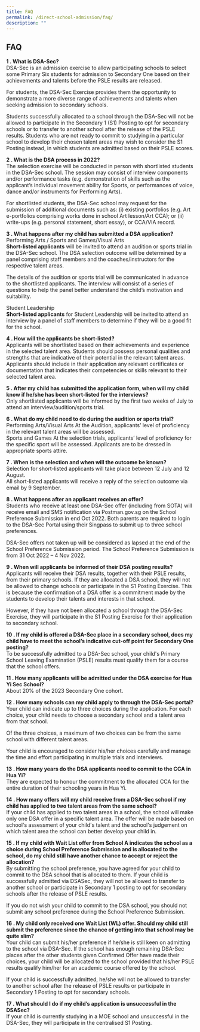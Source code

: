 ```yaml
---
title: FAQ
permalink: /direct-school-admission/faq/
description: ""
---
```

## FAQ

**1 \. What is DSA-Sec?**  
DSA-Sec is an admission exercise to allow participating schools to select some Primary Six students for admission to Secondary One based on their achievements and talents before the PSLE results are released.  
  
For students, the DSA-Sec Exercise provides them the opportunity to demonstrate a more diverse range of achievements and talents when seeking admission to secondary schools.  
  
Students successfully allocated to a school through the DSA-Sec will not be allowed to participate in the Secondary 1 (S1) Posting to opt for secondary schools or to transfer to another school after the release of the PSLE results. Students who are not ready to commit to studying in a particular school to develop their chosen talent areas may wish to consider the S1 Posting instead, in which students are admitted based on their PSLE scores.

**2 \. What is the DSA process in 2022?**  
The selection exercise will be conducted in person with shortlisted students in the DSA-Sec school. The session may consist of interview components and/or performance tasks (e.g. demonstration of skills such as the applicant’s individual movement ability for Sports, or performances of voice, dance and/or instruments for Performing Arts).  
  
For shortlisted students, the DSA-Sec school may request for the submission of additional documents such as: (i) existing portfolios (e.g. Art e-portfolios comprising works done in school Art lesson/Art CCA); or (ii) write-ups (e.g. personal statement, short essay), or CCA/VIA record.

**3 \. What happens after my child has submitted a DSA application?**  
Performing Arts / Sports and Games/Visual Arts  
**Short-listed applicants** will be invited to attend an audition or sports trial in the DSA-Sec school. The DSA selection outcome will be determined by a panel comprising staff members and the coaches/instructors for the respective talent areas.  
  
The details of the audition or sports trial will be communicated in advance to the shortlisted applicants. The interview will consist of a series of questions to help the panel better understand the child’s motivation and suitability.  
  
Student Leadership   
**Short-listed applicants** for Student Leadership will be invited to attend an interview by a panel of staff members to determine if they will be a good fit for the school.

**4 \. How will the applicants be short-listed?**  
Applicants will be shortlisted based on their achievements and experience in the selected talent area. Students should possess personal qualities and strengths that are indicative of their potential in the relevant talent areas. Applicants should include in their application any relevant certificates or documentation that indicates their competencies or skills relevant to their selected talent area.  
  
**5 \. After my child has submitted the application form, when will my child know if he/she has been short-listed for the interviews?**  
Only shortlisted applicants will be informed by the first two weeks of July to attend an interview/audition/sports trial.  
  
**6 \. What do my child need to do during the audition or sports trial?**  
Performing Arts/Visual Arts At the Audition, applicants’ level of proficiency in the relevant talent areas will be assessed.  
Sports and Games At the selection trials, applicants’ level of proficiency for the specific sport will be assessed. Applicants are to be dressed in appropriate sports attire.

**7 \. When is the selection and when will the outcome be known?**  
Selection for short-listed applicants will take place between 12 July and 12 August.  
All short-listed applicants will receive a reply of the selection outcome via email by 9 September.  
  
**8 \. What happens after an applicant receives an offer?**  
Students who receive at least one DSA-Sec offer (including from SOTA) will receive email and SMS notification via Postman.gov.sg on the School Preference Submission in end Oct 2022. Both parents are required to login to the DSA-Sec Portal using their Singpass to submit up to three school preferences.  
  
DSA-Sec offers not taken up will be considered as lapsed at the end of the School Preference Submission period. The School Preference Submission is from 31 Oct 2022 – 4 Nov 2022.  
  
**9 \. When will applicants be informed of their DSA posting results?**  
Applicants will receive their DSA results, together with their PSLE results, from their primary schools. If they are allocated a DSA school, they will not be allowed to change schools or participate in the S1 Posting Exercise. This is because the confirmation of a DSA offer is a commitment made by the students to develop their talents and interests in that school.  
  
However, if they have not been allocated a school through the DSA-Sec Exercise, they will participate in the S1 Posting Exercise for their application to secondary school.

**10 \. If my child is offered a DSA-Sec place in a secondary school, does my child have to meet the school’s indicative cut-off point for Secondary One posting?**  
To be successfully admitted to a DSA-Sec school, your child's Primary School Leaving Examination (PSLE) results must qualify them for a course that the school offers.  
  
**11 \. How many applicants will be admitted under the DSA exercise for Hua Yi Sec School?**  
About 20% of the 2023 Secondary One cohort.  
  
**12 \. How many schools can my child apply to through the DSA-Sec portal?**  
Your child can indicate up to three choices during the application. For each choice, your child needs to choose a secondary school and a talent area from that school.  
  
Of the three choices, a maximum of two choices can be from the same school with different talent areas.  
  
Your child is encouraged to consider his/her choices carefully and manage the time and effort participating in multiple trials and interviews.

**13 \. How many years do the DSA applicants need to commit to the CCA in Hua Yi?**  
They are expected to honour the commitment to the allocated CCA for the entire duration of their schooling years in Hua Yi.  
  
**14 \. How many offers will my child receive from a DSA-Sec school if my child has applied to two talent areas from the same school?**  
If your child has applied to two talent areas in a school, the school will make only one DSA offer in a specific talent area. The offer will be made based on school's assessment of your child's talent and the school's judgement on which talent area the school can better develop your child in.  
  
**15 \. If my child with Wait List offer from School A indicates the school as a choice during School Preference Submission and is allocated to the school, do my child still have another chance to accept or reject the allocation?**  
By submitting the school preference, you have agreed for your child to commit to the DSA school that is allocated to them. If your child is successfully admitted via DSASec, they will not be allowed to transfer to another school or participate in Secondary 1 posting to opt for secondary schools after the release of PSLE results.  
  
If you do not wish your child to commit to the DSA school, you should not submit any school preference during the School Preference Submission.

**16 \. My child only received one Wait List (WL) offer. Should my child still submit the preference since the chance of getting into that school may be quite slim?**  
Your child can submit his/her preference if he/she is still keen on admitting to the school via DSA-Sec. If the school has enough remaining DSA-Sec places after the other students given Confirmed Offer have made their choices, your child will be allocated to the school provided that his/her PSLE results qualify him/her for an academic course offered by the school.  
  
If your child is successfully admitted, he/she will not be allowed to transfer to another school after the release of PSLE results or participate in Secondary 1 Posting to opt for secondary schools.  
  
**17 \. What should I do if my child’s application is unsuccessful in the DSASec?**  
If your child is currently studying in a MOE school and unsuccessful in the DSA-Sec, they will participate in the centralised S1 Posting.